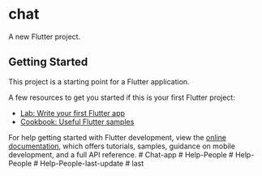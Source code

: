 # chat

A new Flutter project.

## Getting Started

This project is a starting point for a Flutter application.

A few resources to get you started if this is your first Flutter project:

- [Lab: Write your first Flutter app](https://docs.flutter.dev/get-started/codelab)
- [Cookbook: Useful Flutter samples](https://docs.flutter.dev/cookbook)

For help getting started with Flutter development, view the
[online documentation](https://docs.flutter.dev/), which offers tutorials,
samples, guidance on mobile development, and a full API reference.
#   C h a t - a p p  
 #   H e l p - P e o p l e  
 #   H e l p - P e o p l e  
 #   H e l p - P e o p l e - l a s t - u p d a t e  
 #   l a s t  
 